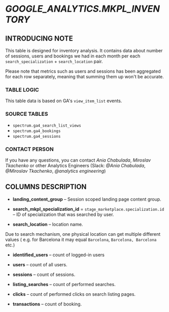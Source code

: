 # *GOOGLE_ANALYTICS.MKPL_INVENTORY*

## INTRODUCING NOTE

This table is designed for inventory analysis. It contains data about number of sessions, users and bookings we had in each month per each `search_specialization` + `search_location` pair.

Please note that metrics such as users and sessions has been aggregated for each row separately, meaning that summing them up won't be accurate.


### TABLE LOGIC

This table data is based on GA's `view_item_list` events.

### SOURCE TABLES

- `spectrum.ga4_search_list_views`
- `spectrum.ga4_bookings`
- `spectrum.ga4_sessions`

### CONTACT PERSON

If you have any questions, you can contact *Ania Chabulada*, *Miroslav Tkachenko* or other Analytics Engineers (Slack: *@Ania Chabulada*, *@Miroslav Tkachenko*, *@analytics engineering*)

## COLUMNS DESCRIPTION

* **landing_content_group** – Session scoped landing page content group.


* **search_mkpl_specialization_id** = `stage_marketplace.specialization.id` – ID of specialization that was searched by user.


* **search_location** – location name.

Due to search mechanism, one physical location can get multiple different values ( e.g. for Barcelona it may equal `Barcelona`, `Barcelona, Barcelona` etc.)

* **identified_users** – count of logged-in users


* **users** – count of all users.


* **sessions** – count of sessions.


* **listing_searches** – count of performed searches.


* **clicks** – count of performed clicks on search listing pages.


* **transactions** – count of booking.
